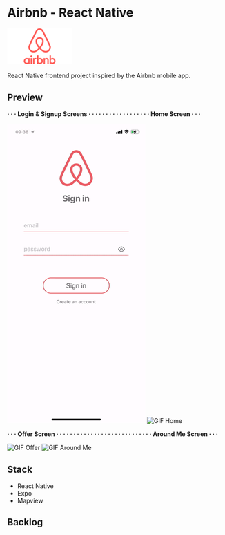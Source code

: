 # Airbnb - React Native

<img src="./_preview/airbnb-logo.png" alt="logo airbnb" width="150" />

React Native frontend project inspired by the Airbnb mobile app.

## Preview

**· · · Login & Signup Screens · · · · · · · · · · · · · · · · · · Home Screen · · ·**

![GIF Signup](./_preview/airbnb-signup.gif) ![GIF Home](./_preview/airbnb-home.gif)

**· · · Offer Screen · · · · · · · · · · · · · · · · · · · · · · · · · · · · Around Me Screen · · ·**

![GIF Offer](./_preview/airbnb-offer.gif) ![GIF Around Me](./_preview/airbnb-aroundme.gif)

## Stack

-  React Native
-  Expo
-  Mapview

## Backlog
